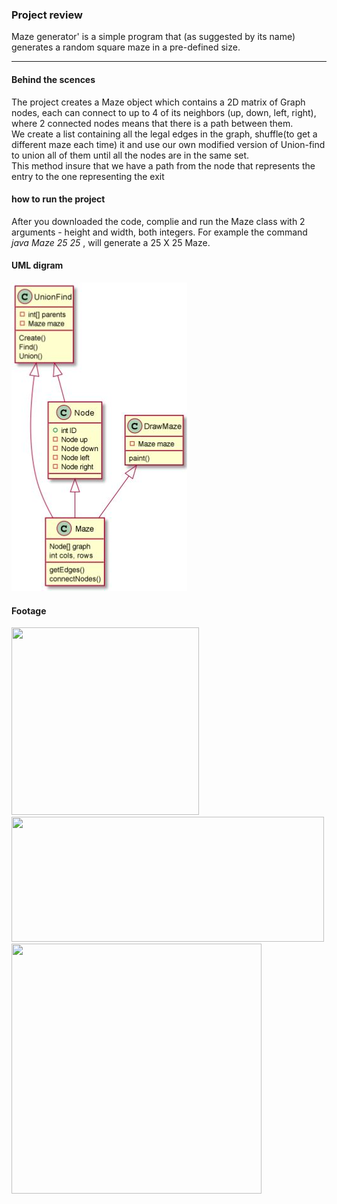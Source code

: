 <h3>Project review </h3>
<p>
Maze generator' is a simple program that (as suggested by its name) generates a random square maze in a pre-defined size.
</p>
<hr>
<h4>Behind the scences</h4>
<p>
The project creates a Maze object which contains a 2D matrix of Graph nodes, each can connect to up to 4 of its neighbors (up, down, left, right), where 2 connected nodes means that there is
a path between them. <br>
We create a list containing all the legal edges in the graph, shuffle(to get a different maze each time) it and use our own modified version of Union-find to
union all of them until all the nodes are in the same set.<br>
This method insure that we have a path from the node that represents the entry to the one representing the exit
</p>

#### how to run the project

After you downloaded the code, complie and run the Maze class with 2 arguments - height and width, both integers.
For example the command  <em>java Maze 25 25 </em> , will generate a 25 X 25 Maze.



#### UML digram

![alt text](https://github.com/noamv2/Directed-Graphs/blob/master/pics/cp.JPG)

#### Footage

<img src="https://github.com/noamv2/MazeGenerator/blob/main/pics/1010.jpg" width="300" height="300">
<img src="https://github.com/noamv2/MazeGenerator/blob/main/pics/1025.JPG" width="500" height="200">
<img src="https://github.com/noamv2/MazeGenerator/blob/main/pics/5050.jpg" width="400" height="400">


